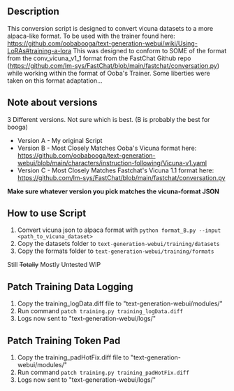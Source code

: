 ## Description
This conversion script is designed to convert vicuna datasets to a more alpaca-like format.
To be used with the trainer found here: https://github.com/oobabooga/text-generation-webui/wiki/Using-LoRAs#training-a-lora
This was designed to conform to SOME of the format from the conv_vicuna_v1_1 format from the FastChat Github repo (https://github.com/lm-sys/FastChat/blob/main/fastchat/conversation.py) while working within the format of Ooba's Trainer. Some liberties were taken on this format adaptation...

## Note about versions
3 Different versions. Not sure which is best. (B is probably the best for booga)
* Version A - My original Script 
* Version B - Most Closely Matches Ooba's Vicuna format here: https://github.com/oobabooga/text-generation-webui/blob/main/characters/instruction-following/Vicuna-v1.yaml
* Version C - Most Closely Matches Fastchat's Vicuna 1.1 format here: https://github.com/lm-sys/FastChat/blob/main/fastchat/conversation.py

**Make sure whatever version you pick matches the vicuna-format JSON**

## How to use Script
1. Convert vicuna json to alpaca format with `python format_B.py --input <path_to_vicuna_dataset>`
2. Copy the datasets folder to `text-generation-webui/training/datasets`
3. Copy the formats folder to `text-generation-webui/training/formats`

Still ~~Totally~~ Mostly Untested WIP

## Patch Training Data Logging
1. Copy the training_logData.diff file to "text-generation-webui/modules/"
2. Run command `patch training.py training_logData.diff`
3. Logs now sent to "text-generation-webui/logs/"

## Patch Training Token Pad
1. Copy the training_padHotFix.diff file to "text-generation-webui/modules/"
2. Run command `patch training.py training_padHotFix.diff`
3. Logs now sent to "text-generation-webui/logs/"
